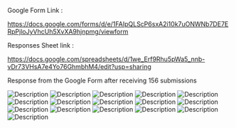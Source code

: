 Google Form Link :

https://docs.google.com/forms/d/e/1FAIpQLScP6sxA2i10k7uONWNb7DE7ERpPjloJyVhcUh5XvXA9hjnpmg/viewform

Responses Sheet link : 

https://docs.google.com/spreadsheets/d/1we_Erf9Rhu5pWa5_nnb-vDr73VHsA7e4Yo76GhmbhM4/edit?usp=sharing


Response from the Google Form after receiving 156 submissions

![Description](Images/Q1.png)
![Description](Images/Q2.png)
![Description](Images/Q3.png)
![Description](Images/Q4.png)
![Description](Images/Q5.png)
![Description](Images/Q6.png)
![Description](Images/Q7.png)
![Description](Images/Q8.png)
![Description](Images/Q9.png)
![Description](Images/Q10.png)
![Description](Images/Q11.png)
![Description](Images/Q12.png)
![Description](Images/Q13.png)
![Description](Images/Q14.png)
![Description](Images/Q15.png)
![Description](Images/Q16.png)
